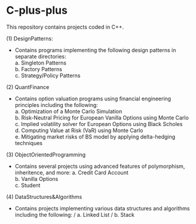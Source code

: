 # C-plus-plus
This repository contains projects coded in C++.

(1) DesignPatterns:
  - Contains programs implementing the following design patterns in separate directories: \
          a. Singleton Patterns \
          b. Factory Patterns \
          c. Strategy/Policy Patterns

(2) QuantFinance
  - Contains option valuation programs using financial engineering principles including the following: \
          a. Optimization of a Monte Carlo Simulation \
          b. Risk-Neutral Pricing for European Vanilla Options using Monte Carlo \
          c. Implied volatility solver for European Options using Black Scholes \
          d. Computing Value at Risk (VaR) using Monte Carlo \
          e. Mitigating market risks of BS model by applying delta-hedging techniques 

(3) ObjectOrientedProgramming
  - Contains several projects using advanced features of polymorphism, inheritence, and more:
          a. Credit Card Account \
          b. Vanilla Options \
          c. Student 

(4) DataStructures&Algorithms
  - Contains projects implementing various data structures and algorithms including the following: /
          a. Linked List /
          b. Stack
